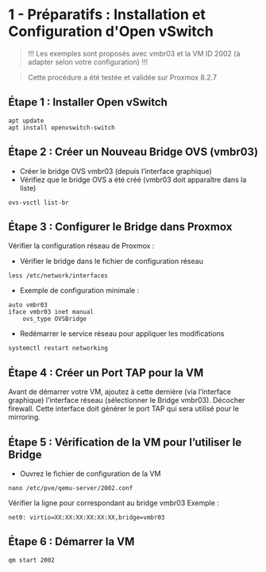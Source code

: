 # 1 - Préparatifs : Installation et Configuration d'Open vSwitch

> !!! Les exemples sont proposés avec vmbr03 et la VM ID 2002 (à adapter selon votre configuration) !!!

> Cette procédure a été testée et validée sur Proxmox 8.2.7

## Étape 1 : Installer Open vSwitch
```
apt update
apt install openvswitch-switch
```

## Étape 2 : Créer un Nouveau Bridge OVS (vmbr03)
- Créer le bridge OVS vmbr03 (depuis l’interface graphique)
- Vérifiez que le bridge OVS a été créé (vmbr03 doit apparaître dans la liste)
```
ovs-vsctl list-br
```

## Étape 3 : Configurer le Bridge dans Proxmox
Vérifier la configuration réseau de Proxmox :
- Vérifier le bridge dans le fichier de configuration réseau
```
less /etc/network/interfaces
```
- Exemple de configuration minimale :
```
auto vmbr03
iface vmbr03 inet manual
    ovs_type OVSBridge
```
- Redémarrer le service réseau pour appliquer les modifications
```
systemctl restart networking
```

## Étape 4 : Créer un Port TAP pour la VM
Avant de démarrer votre VM, ajoutez à cette dernière (via l’interface graphique) l’interface réseau (sélectionner le Bridge vmbr03).
Décocher firewall.
Cette interface doit générer le port TAP qui sera utilisé pour le mirroring.

## Étape 5 : Vérification de la VM pour l’utiliser le Bridge
- Ouvrez le fichier de configuration de la VM
```
nano /etc/pve/qemu-server/2002.conf
```
Vérifier la ligne pour correspondant au bridge vmbr03
Exemple :
```
net0: virtio=XX:XX:XX:XX:XX:XX,bridge=vmbr03
```
## Étape 6 : Démarrer la VM
```
qm start 2002
```
